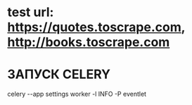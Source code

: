 # test url: https://quotes.toscrape.com, http://books.toscrape.com


# ЗАПУСК CELERY
celery --app settings worker -l INFO -P eventlet